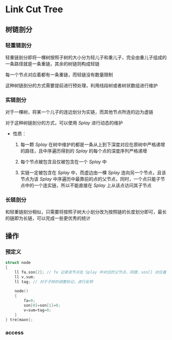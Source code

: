 # Link Cut Tree

## 树链剖分

### 轻重链剖分

轻重链剖分即将一棵树按照子树的大小分为轻儿子和重儿子，完全由重儿子组成的一条路径就是一条重链，其余的树链则构成轻链

每一个节点对应着都有一条重链，而轻链没有数量限制

这种树链剖分的方式需要提前进行预处理，利用线段树或者树状数组进行维护

### 实链剖分

对于一棵树，将某一个儿子的连边划分为实链，而其他节点所连的边为虚链

对于这种树链剖分的方式，可以使用 $Splay$ 进行动态的维护

* 性质：
  
  1. 每一颗 $Splay$ 在树中维护的都是一条从上到下深度对应在原树中严格递增的路径，且中序遍历得到的 $Splay$ 的每个点的深度序列严格递增
   
  2. 每个节点被包含且仅被包含在一个 $Splay$ 中
   
  3. 实链一定被包含在 $Splay$ 中，而虚边由一棵 $Splay$ 连向另一个节点，且该节点为该 $Splay$ 中序遍历中最靠前的点的父节点，同时，一个点只能子节点中的一个连实链，所以不能直接在 $Splay$ 上从该点访问其子节点

### 长链剖分

和轻重链剖分相似，只需要将按照子树大小划分改为按照链的长度划分即可，最长的链即为长链，可以完成一些更优秀的统计

## 操作

### 预定义

```cpp
struct node
{
	ll fa,son[2]; // fa 记录该节点在 Splay 中对应的父节点，同理，son[] 对应着该节点在原树中的子节点
	ll v,sum; 
	ll tag; // 对于子树的调整标记，进行反转
	
	node()
	{
		fa=0;
		son[0]=son[1]=0;
		v=sum=tag=0;
	}
} tre[maxn];
```

### access

